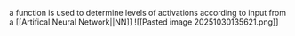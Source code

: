 a function is used to determine levels of activations according to input from a [[Artifical Neural Network||NN]]
![[Pasted image 20251030135621.png]]